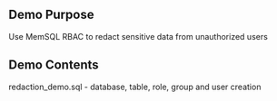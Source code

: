 Demo Purpose
-----------------------------
Use MemSQL RBAC to redact sensitive data from unauthorized users

Demo Contents
-----------------------------
redaction_demo.sql - database, table, role, group and user creation